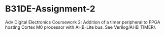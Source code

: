 # B31DE-Assignment-2

Adv Digital Electronics Coursework 2: Addition of a timer peripheral to FPGA hosting Cortex M0 processor with AHB-Lite bus. See Verilog/AHB_TIMER/.
